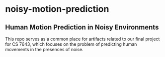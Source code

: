 # noisy-motion-prediction

## Human Motion Prediction in Noisy Environments

This repo serves as a common place for artifacts related to our final project for CS 7643, which focuses on the problem of predicting human movements in the presences of noise.

